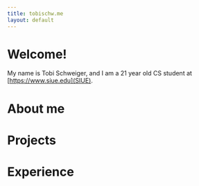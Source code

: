 ```yaml
---
title: tobischw.me
layout: default
---
```


# Welcome!

My name is Tobi Schweiger, and I am a 21 year old CS student at [https://www.siue.edu](SIUE).

# About me

# Projects

# Experience